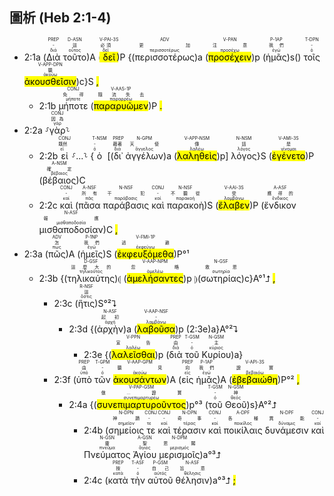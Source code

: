 ## 圖析 (Heb 2:1-4) 

- 2:1a (<RUBY><ruby><ruby>Διὰ<rt>διά</rt></ruby><rt>-</rt></ruby><rt>PREP</rt></RUBY> <RUBY><ruby><ruby>τοῦτο<rt>οὗτος</rt></ruby><rt>這</rt></ruby><rt>D-ASN</rt></RUBY>)A (<RUBY><ruby><ruby><mark class='verb'>δεῖ</mark><rt>δεῖ</rt></ruby><rt>必須</rt></ruby><rt>V-PAI-3S</rt></RUBY>)P {(<RUBY><ruby><ruby>περισσοτέρως<rt>περισσοτέρως</rt></ruby><rt>更加</rt></ruby><rt>ADV</rt></RUBY>)a (<RUBY><ruby><ruby><mark class='inf'>προσέχειν</mark><rt>προσέχω</rt></ruby><rt>注意</rt></ruby><rt>V-PAN</rt></RUBY>)p (<RUBY><ruby><ruby>ἡμᾶς<rt>ἐγώ</rt></ruby><rt>我們</rt></ruby><rt>P-1AP</rt></RUBY>)s() <RUBY><ruby><ruby>τοῖς<rt>ὀ</rt></ruby><rt>-</rt></ruby><rt>T-DPN</rt></RUBY> <RUBY><ruby><ruby><mark class='ptc'>ἀκουσθεῖσιν</mark><rt>ἀκούω</rt></ruby><rt>聽</rt></ruby><rt>V-APP-DPN</rt></RUBY>)c}S <mark class='punctuation'>,</mark> 
	- 2:1b <RUBY><ruby><ruby>μήποτε<rt>μήποτε</rt></ruby><rt>免得</rt></ruby><rt>CONJ</rt></RUBY> (<RUBY><ruby><ruby><mark class='verb'>παραρυῶμεν</mark><rt>παραρρέω</rt></ruby><rt>隨流失去</rt></ruby><rt>V-AAS-1P</rt></RUBY>)P <mark class='punctuation'>.</mark>
- 2:2a ⸉<RUBY><ruby><ruby>γὰρ<rt>γάρ</rt></ruby><rt>因為</rt></ruby><rt>CONJ</rt></RUBY>⸊
	- 2:2b <RUBY><ruby><ruby>εἰ<rt>εἰ</rt></ruby><rt>既然</rt></ruby><rt>CONJ</rt></RUBY> ⸉...⸊ {<RUBY><ruby><ruby>ὁ<rt>ὀ</rt></ruby><rt>-</rt></ruby><rt>T-NSM</rt></RUBY> [(<RUBY><ruby><ruby>δι᾽<rt>διά</rt></ruby><rt>藉著</rt></ruby><rt>PREP</rt></RUBY> <RUBY><ruby><ruby>ἀγγέλων<rt>ἄγγελος</rt></ruby><rt>天使</rt></ruby><rt>N-GPM</rt></RUBY>)a (<RUBY><ruby><ruby><mark class='ptc'>λαληθεὶς</mark><rt>λαλέω</rt></ruby><rt>傳</rt></ruby><rt>V-APP-NSM</rt></RUBY>)p] <RUBY><ruby><ruby>λόγος<rt>λόγος</rt></ruby><rt>話</rt></ruby><rt>N-NSM</rt></RUBY>}S (<RUBY><ruby><ruby><mark class='verb'>ἐγένετο</mark><rt>γίνομαι</rt></ruby><rt>是</rt></ruby><rt>V-AMI-3S</rt></RUBY>)P (<RUBY><ruby><ruby>βέβαιος<rt>βέβαιος</rt></ruby><rt>確定</rt></ruby><rt>A-NSM</rt></RUBY>)C 
	- 2:2c <RUBY><ruby><ruby>καὶ<rt>καί</rt></ruby><rt>-</rt></ruby><rt>CONJ</rt></RUBY> (<RUBY><ruby><ruby>πᾶσα<rt>πᾶς</rt></ruby><rt>所有</rt></ruby><rt>A-NSF</rt></RUBY> <RUBY><ruby><ruby>παράβασις<rt>παράβασις</rt></ruby><rt>干犯</rt></ruby><rt>N-NSF</rt></RUBY> <RUBY><ruby><ruby>καὶ<rt>καί</rt></ruby><rt>-</rt></ruby><rt>CONJ</rt></RUBY> <RUBY><ruby><ruby>παρακοὴ<rt>παρακοή</rt></ruby><rt>不聽從</rt></ruby><rt>N-NSF</rt></RUBY>)S (<RUBY><ruby><ruby><mark class='verb'>ἔλαβεν</mark><rt>λαμβάνω</rt></ruby><rt>受</rt></ruby><rt>V-AAI-3S</rt></RUBY>)P (<RUBY><ruby><ruby>ἔνδικον<rt>ἔνδικος</rt></ruby><rt>應得的</rt></ruby><rt>A-ASF</rt></RUBY> <RUBY><ruby><ruby>μισθαποδοσίαν<rt>μισθαποδοσία</rt></ruby><rt>報應</rt></ruby><rt>N-ASF</rt></RUBY>)C <mark class='punctuation'>,</mark>
- 2:3a (<RUBY><ruby><ruby>πῶς<rt>πως</rt></ruby><rt>怎</rt></ruby><rt>ADV</rt></RUBY>)A (<RUBY><ruby><ruby>ἡμεῖς<rt>ἐγώ</rt></ruby><rt>我們</rt></ruby><rt>P-1NP</rt></RUBY>)S (<RUBY><ruby><ruby><mark class='verb'>ἐκφευξόμεθα</mark><rt>ἐκφεύγω</rt></ruby><rt>逃避</rt></ruby><rt>V-FMI-1P</rt></RUBY>)P°¹ 
	- 2:3b {(<RUBY><ruby><ruby>τηλικαύτης<rt>τηλικοῦτος</rt></ruby><rt>這麼大的</rt></ruby><rt>D-GSF</rt></RUBY>)⦇ (<RUBY><ruby><ruby><mark class='ptc'>ἀμελήσαντες</mark><rt>ἀμελέω</rt></ruby><rt>忽略</rt></ruby><rt>V-AAP-NPM</rt></RUBY>)p ⦈(<RUBY><ruby><ruby>σωτηρίας<rt>σωτηρία</rt></ruby><rt>救恩</rt></ruby><rt>N-GSF</rt></RUBY>)c}A°¹⮥ <mark class='punctuation'>,</mark>
		- 2:3c (<RUBY><ruby><ruby>ἥτις<rt>ὅστις</rt></ruby><rt>這</rt></ruby><rt>R-NSF</rt></RUBY>)S°²⮧ 
			- 2:3d {(<RUBY><ruby><ruby>ἀρχὴν<rt>ἀρχή</rt></ruby><rt>起初</rt></ruby><rt>N-ASF</rt></RUBY>)a (<RUBY><ruby><ruby><mark class='ptc'>λαβοῦσα</mark><rt>λαμβάνω</rt></ruby><rt>-</rt></ruby><rt>V-AAP-NSF</rt></RUBY>)p (2:3e)a}A°²⮧
				- 2:3e {(<RUBY><ruby><ruby><mark class='inf'>λαλεῖσθαι</mark><rt>λαλέω</rt></ruby><rt>宣告</rt></ruby><rt>V-PPN</rt></RUBY>)p (<RUBY><ruby><ruby>διὰ<rt>διά</rt></ruby><rt>由</rt></ruby><rt>PREP</rt></RUBY> <RUBY><ruby><ruby>τοῦ<rt>ὀ</rt></ruby><rt>-</rt></ruby><rt>T-GSM</rt></RUBY> <RUBY><ruby><ruby>Κυρίου<rt>κύριος</rt></ruby><rt>主</rt></ruby><rt>N-GSM</rt></RUBY>)a} 
		- 2:3f (<RUBY><ruby><ruby>ὑπὸ<rt>ὑπό</rt></ruby><rt>由</rt></ruby><rt>PREP</rt></RUBY> <RUBY><ruby><ruby>τῶν<rt>ὀ</rt></ruby><rt>-</rt></ruby><rt>T-GPM</rt></RUBY> <RUBY><ruby><ruby><mark class='ptc'>ἀκουσάντων</mark><rt>ἀκούω</rt></ruby><rt>聽見</rt></ruby><rt>V-AAP-GPM</rt></RUBY>)A (<RUBY><ruby><ruby>εἰς<rt>εἰς</rt></ruby><rt>向</rt></ruby><rt>PREP</rt></RUBY> <RUBY><ruby><ruby>ἡμᾶς<rt>ἐγώ</rt></ruby><rt>我們</rt></ruby><rt>P-1AP</rt></RUBY>)A (<RUBY><ruby><ruby><mark class='verb'>ἐβεβαιώθη</mark><rt>βεβαιόω</rt></ruby><rt>證實</rt></ruby><rt>V-API-3S</rt></RUBY>)P°² <mark class='punctuation'>,</mark>
			- 2:4a {(<RUBY><ruby><ruby><mark class='ptc'>συνεπιμαρτυροῦντος</mark><rt>συνεπιμαρτυρέω</rt></ruby><rt>做...證實</rt></ruby><rt>V-PAP-GSM</rt></RUBY>)p°³ (<RUBY><ruby><ruby>τοῦ<rt>ὀ</rt></ruby><rt>-</rt></ruby><rt>T-GSM</rt></RUBY> <RUBY><ruby><ruby>Θεοῦ<rt>θεός</rt></ruby><rt>神</rt></ruby><rt>N-GSM</rt></RUBY>)s}A°²⮥
				- 2:4b (<RUBY><ruby><ruby>σημείοις<rt>σημεῖον</rt></ruby><rt>神蹟</rt></ruby><rt>N-DPN</rt></RUBY> <RUBY><ruby><ruby>τε<rt>τε</rt></ruby><rt>-</rt></ruby><rt>CONJ</rt></RUBY> <RUBY><ruby><ruby>καὶ<rt>καί</rt></ruby><rt>-</rt></ruby><rt>CONJ</rt></RUBY> <RUBY><ruby><ruby>τέρασιν<rt>τέρας</rt></ruby><rt>奇事</rt></ruby><rt>N-DPN</rt></RUBY> <RUBY><ruby><ruby>καὶ<rt>καί</rt></ruby><rt>-</rt></ruby><rt>CONJ</rt></RUBY> <RUBY><ruby><ruby>ποικίλαις<rt>ποικίλος</rt></ruby><rt>各種</rt></ruby><rt>A-DPF</rt></RUBY> <RUBY><ruby><ruby>δυνάμεσιν<rt>δύναμις</rt></ruby><rt>異能</rt></ruby><rt>N-DPF</rt></RUBY> <RUBY><ruby><ruby>καὶ<rt>καί</rt></ruby><rt>-</rt></ruby><rt>CONJ</rt></RUBY> <RUBY><ruby><ruby>Πνεύματος<rt>πνεῦμα</rt></ruby><rt>靈</rt></ruby><rt>N-GSN</rt></RUBY> <RUBY><ruby><ruby>Ἁγίου<rt>ἅγιος</rt></ruby><rt>聖</rt></ruby><rt>A-GSN</rt></RUBY> <RUBY><ruby><ruby>μερισμοῖς<rt>μερισμός</rt></ruby><rt>恩賜</rt></ruby><rt>N-DPM</rt></RUBY>)a°³⮥
				- 2:4c (<RUBY><ruby><ruby>κατὰ<rt>κατά</rt></ruby><rt>按</rt></ruby><rt>PREP</rt></RUBY> <RUBY><ruby><ruby>τὴν<rt>ὀ</rt></ruby><rt>-</rt></ruby><rt>T-ASF</rt></RUBY> <RUBY><ruby><ruby>αὐτοῦ<rt>αὐτός</rt></ruby><rt>自己</rt></ruby><rt>P-GSM</rt></RUBY> <RUBY><ruby><ruby>θέλησιν<rt>θέλησις</rt></ruby><rt>旨意</rt></ruby><rt>N-ASF</rt></RUBY>)a°³⮥ <mark class='punctuation'>;</mark> 
